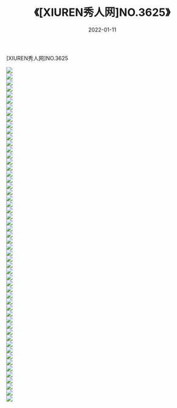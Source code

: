 ﻿---
layout: post
title:  《[XIUREN秀人网]NO.3625》
date:   2022-01-11
img: http://img.660000.xyz/Sharelink/秀人网/秀人网第04部分/[XIUREN秀人网]NO.3625/000.jpg
categories: [美女, 清纯, 唯美]
---

[XIUREN秀人网]NO.3625

 ![](http://img.660000.xyz/Sharelink/秀人网/秀人网第04部分/[XIUREN秀人网]NO.3625/001.jpg) <br>![](http://img.660000.xyz/Sharelink/秀人网/秀人网第04部分/[XIUREN秀人网]NO.3625/002.jpg) <br>![](http://img.660000.xyz/Sharelink/秀人网/秀人网第04部分/[XIUREN秀人网]NO.3625/003.jpg) <br>![](http://img.660000.xyz/Sharelink/秀人网/秀人网第04部分/[XIUREN秀人网]NO.3625/004.jpg) <br>![](http://img.660000.xyz/Sharelink/秀人网/秀人网第04部分/[XIUREN秀人网]NO.3625/005.jpg) <br>![](http://img.660000.xyz/Sharelink/秀人网/秀人网第04部分/[XIUREN秀人网]NO.3625/006.jpg) <br>![](http://img.660000.xyz/Sharelink/秀人网/秀人网第04部分/[XIUREN秀人网]NO.3625/007.jpg) <br>![](http://img.660000.xyz/Sharelink/秀人网/秀人网第04部分/[XIUREN秀人网]NO.3625/008.jpg) <br>![](http://img.660000.xyz/Sharelink/秀人网/秀人网第04部分/[XIUREN秀人网]NO.3625/009.jpg) <br>![](http://img.660000.xyz/Sharelink/秀人网/秀人网第04部分/[XIUREN秀人网]NO.3625/010.jpg) <br>![](http://img.660000.xyz/Sharelink/秀人网/秀人网第04部分/[XIUREN秀人网]NO.3625/011.jpg) <br>![](http://img.660000.xyz/Sharelink/秀人网/秀人网第04部分/[XIUREN秀人网]NO.3625/012.jpg) <br>![](http://img.660000.xyz/Sharelink/秀人网/秀人网第04部分/[XIUREN秀人网]NO.3625/013.jpg) <br>![](http://img.660000.xyz/Sharelink/秀人网/秀人网第04部分/[XIUREN秀人网]NO.3625/014.jpg) <br>![](http://img.660000.xyz/Sharelink/秀人网/秀人网第04部分/[XIUREN秀人网]NO.3625/015.jpg) <br>![](http://img.660000.xyz/Sharelink/秀人网/秀人网第04部分/[XIUREN秀人网]NO.3625/016.jpg) <br>![](http://img.660000.xyz/Sharelink/秀人网/秀人网第04部分/[XIUREN秀人网]NO.3625/017.jpg) <br>![](http://img.660000.xyz/Sharelink/秀人网/秀人网第04部分/[XIUREN秀人网]NO.3625/018.jpg) <br>![](http://img.660000.xyz/Sharelink/秀人网/秀人网第04部分/[XIUREN秀人网]NO.3625/019.jpg) <br>![](http://img.660000.xyz/Sharelink/秀人网/秀人网第04部分/[XIUREN秀人网]NO.3625/020.jpg) <br>![](http://img.660000.xyz/Sharelink/秀人网/秀人网第04部分/[XIUREN秀人网]NO.3625/021.jpg) <br>![](http://img.660000.xyz/Sharelink/秀人网/秀人网第04部分/[XIUREN秀人网]NO.3625/022.jpg) <br>![](http://img.660000.xyz/Sharelink/秀人网/秀人网第04部分/[XIUREN秀人网]NO.3625/023.jpg) <br>![](http://img.660000.xyz/Sharelink/秀人网/秀人网第04部分/[XIUREN秀人网]NO.3625/024.jpg) <br>![](http://img.660000.xyz/Sharelink/秀人网/秀人网第04部分/[XIUREN秀人网]NO.3625/025.jpg) <br>![](http://img.660000.xyz/Sharelink/秀人网/秀人网第04部分/[XIUREN秀人网]NO.3625/026.jpg) <br>![](http://img.660000.xyz/Sharelink/秀人网/秀人网第04部分/[XIUREN秀人网]NO.3625/027.jpg) <br>![](http://img.660000.xyz/Sharelink/秀人网/秀人网第04部分/[XIUREN秀人网]NO.3625/028.jpg) <br>![](http://img.660000.xyz/Sharelink/秀人网/秀人网第04部分/[XIUREN秀人网]NO.3625/029.jpg) <br>![](http://img.660000.xyz/Sharelink/秀人网/秀人网第04部分/[XIUREN秀人网]NO.3625/030.jpg) <br>![](http://img.660000.xyz/Sharelink/秀人网/秀人网第04部分/[XIUREN秀人网]NO.3625/031.jpg) <br>![](http://img.660000.xyz/Sharelink/秀人网/秀人网第04部分/[XIUREN秀人网]NO.3625/032.jpg) <br>![](http://img.660000.xyz/Sharelink/秀人网/秀人网第04部分/[XIUREN秀人网]NO.3625/033.jpg) <br>![](http://img.660000.xyz/Sharelink/秀人网/秀人网第04部分/[XIUREN秀人网]NO.3625/034.jpg) <br>![](http://img.660000.xyz/Sharelink/秀人网/秀人网第04部分/[XIUREN秀人网]NO.3625/035.jpg) <br>![](http://img.660000.xyz/Sharelink/秀人网/秀人网第04部分/[XIUREN秀人网]NO.3625/036.jpg) <br>![](http://img.660000.xyz/Sharelink/秀人网/秀人网第04部分/[XIUREN秀人网]NO.3625/037.jpg) <br>![](http://img.660000.xyz/Sharelink/秀人网/秀人网第04部分/[XIUREN秀人网]NO.3625/038.jpg) <br>![](http://img.660000.xyz/Sharelink/秀人网/秀人网第04部分/[XIUREN秀人网]NO.3625/039.jpg) <br>![](http://img.660000.xyz/Sharelink/秀人网/秀人网第04部分/[XIUREN秀人网]NO.3625/040.jpg) <br>![](http://img.660000.xyz/Sharelink/秀人网/秀人网第04部分/[XIUREN秀人网]NO.3625/041.jpg) <br>![](http://img.660000.xyz/Sharelink/秀人网/秀人网第04部分/[XIUREN秀人网]NO.3625/042.jpg) <br>![](http://img.660000.xyz/Sharelink/秀人网/秀人网第04部分/[XIUREN秀人网]NO.3625/043.jpg) <br>![](http://img.660000.xyz/Sharelink/秀人网/秀人网第04部分/[XIUREN秀人网]NO.3625/044.jpg) <br>![](http://img.660000.xyz/Sharelink/秀人网/秀人网第04部分/[XIUREN秀人网]NO.3625/045.jpg) <br>![](http://img.660000.xyz/Sharelink/秀人网/秀人网第04部分/[XIUREN秀人网]NO.3625/046.jpg) <br>![](http://img.660000.xyz/Sharelink/秀人网/秀人网第04部分/[XIUREN秀人网]NO.3625/047.jpg) <br>![](http://img.660000.xyz/Sharelink/秀人网/秀人网第04部分/[XIUREN秀人网]NO.3625/048.jpg) <br>![](http://img.660000.xyz/Sharelink/秀人网/秀人网第04部分/[XIUREN秀人网]NO.3625/049.jpg) <br>![](http://img.660000.xyz/Sharelink/秀人网/秀人网第04部分/[XIUREN秀人网]NO.3625/050.jpg) <br>![](http://img.660000.xyz/Sharelink/秀人网/秀人网第04部分/[XIUREN秀人网]NO.3625/051.jpg) <br>![](http://img.660000.xyz/Sharelink/秀人网/秀人网第04部分/[XIUREN秀人网]NO.3625/052.jpg) <br>![](http://img.660000.xyz/Sharelink/秀人网/秀人网第04部分/[XIUREN秀人网]NO.3625/053.jpg) <br>![](http://img.660000.xyz/Sharelink/秀人网/秀人网第04部分/[XIUREN秀人网]NO.3625/054.jpg) <br>![](http://img.660000.xyz/Sharelink/秀人网/秀人网第04部分/[XIUREN秀人网]NO.3625/055.jpg) <br>